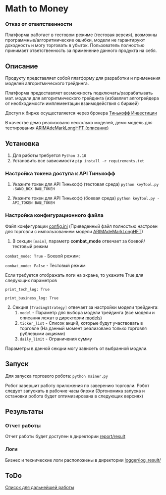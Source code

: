 # Math to Money
### Отказ от ответственности
Платформа работает в тестовом режиме (тестовая версия), возможны программные/алгоритмические ошибки,
модели не гарантируют доходность и могу торговать в убыток. Пользователь полностью принимает ответственность 
за применение данного продукта на себя.

## Описание
Продукту представляет собой платформу для разработки и применения моделей алгоритмического трейдинга.

Платформа предоставляет возможность подключать/разрабатывать мат. модели для алгоритмического трейдинга 
(избавляет алготрейдера от необходимости имплементации взаимодействия с биржей)

Доступ к бирже осуществляется через брокера [Тинькофф Инвестиции](https://www.tinkoff.ru/invest/)

В качестве демо реализовано несколько моделей, демо модель для тестирования [ARIMAdeMarkLongHFT (описание)](models/ARIMAdeMarkLongHFT.MD)


## Установка
1) Для работы требуется `Python 3.10`
2) Установить все зависимости 
`pip install -r requirements.txt`

### Настройка токена доступа к API Тинькофф

1) Укажите токен для API Тинькофф (тестовая среда)
`python keyTool.py -SAND_BOX ВАШ_ТОКЕН`

2) Укажите токен для API Тинькофф (боевая среда)
`python keyTool.py -API_TOKEN ВАШ_ТОКЕН`

### Настройка конфигурационного файла
Файл конфигурации [config.ini](config.ini) (Приведенный файл полностью настроен для торговли с импользованием модели 
[ARIMAdeMarkLongHFT](models/ARIMAdeMarkLongHFT.py))

1) В секции `[main]`, параметр **combat_mode** отвечает за боевой/тестовый режим 
   
`combat_mode: True`  - Боевой режим; 

`combat_mode: False`  - Тестовый режим 

Если требуется отображать логи на экране, то укажите True для следующих параметров 

`print_tech_log: True`

`print_business_log: True`

   
2) Секция `[TradingStrategy]` отвечает за настройки модели трейдинга:
   1) `model` - Параметр для выбора модели трейдинга (все модели и описания лежат в директории [models](models))
   2) `ticker_list` - Список акций, которые будут участвовать в торговле 
   (На данный момент реализовано только торговля рублевыми акциями)
   3) `daily_limit` - Ограничения сумму

Параметры в данной секции могу зависеть от выбранной модели.



## Запуск
Для запуска торгового робота:
`python mainer.py`

Робот завершит работу приложения по заверению торговли.
Робот следует запускать в рабочие часы биржи (Эргономика запуска и остановки робота будет оптимизирована в следующих версиях)



## Результаты
### Отчет работы 
Отчет работы будет доступен в директории [report/result](report/result)

### Логи
Бизнес и технические логи расположены в директории [logger/log_result/](logger/log_result)


## ToDo
[Список для дальнейшей работы](ToDo.MD)

